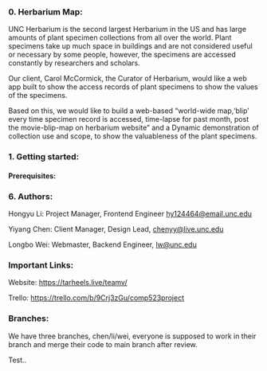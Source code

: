 ### 0. Herbarium Map:
UNC Herbarium is the second largest Herbarium in the US and has large amounts of plant specimen collections from all over the world.  Plant specimens take up much space in buildings and are not considered useful or necessary by some people, however, the specimens are accessed constantly by researchers and scholars. 

Our client, Carol McCormick, the Curator of Herbarium, would like a web app built to show the access records of plant specimens to show the values of the specimens. 

Based on this, we would like to build a web-based “world-wide map,‘blip’ every time specimen record is accessed, time-lapse for past month, post the movie-blip-map on herbarium website” and a Dynamic demonstration of collection use and scope, to show the valuableness of the plant specimens.

### 1. Getting started:

#### Prerequisites:

#### 


### 6. Authors:
Hongyu Li: Project Manager, Frontend Engineer hy124464@email.unc.edu

Yiyang Chen: Client Manager, Design Lead, chenyy@live.unc.edu

Longbo Wei: Webmaster, Backend Engineer, lw@unc.edu


### Important Links:
Website: https://tarheels.live/teamv/

Trello: https://trello.com/b/9Crj3zGu/comp523project


### Branches:
We have three branches, chen/li/wei, everyone is supposed to work in their branch and merge their code to main branch after review.

Test..
